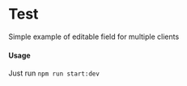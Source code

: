 # Test
Simple example of editable field for multiple clients

#### Usage
Just run `npm run start:dev`
